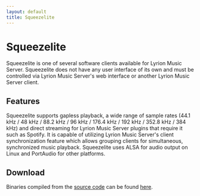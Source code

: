 ```yaml
---
layout: default
title: Squeezelite
---
```


# Squeezelite

Squeezelite is one of several software clients available for Lyrion Music Server. Squeezelite does not have any user interface of its own and must be controlled via Lyrion Music Server's web interface or another Lyrion Music Server client. 

## Features

Squeezelite supports gapless playback, a wide range of sample rates (44.1 kHz / 48 kHz / 88.2 kHz / 96 kHz / 176.4 kHz / 192 kHz / 352.8 kHz / 384 kHz) and direct streaming for Lyrion Music Server plugins that require it such as Spotify. It is capable of utilizing Lyrion Music Server's client synchronization feature which allows grouping clients for simultaneous, synchronized music playback. Squeezelite uses ALSA for audio output on Linux and PortAudio for other platforms.

## Download

Binaries compiled from the [source code](https://github.com/ralph-irving/squeezelite) can be found [here](https://sourceforge.net/projects/lmsclients/files/squeezelite/).
